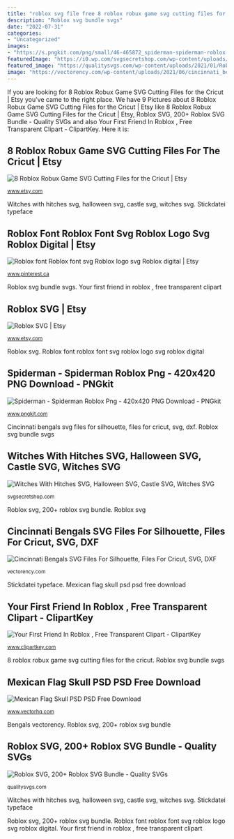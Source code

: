 ```yaml
---
title: "roblox svg file free 8 roblox robux game svg cutting files for the cricut"
description: "Roblox svg bundle svgs"
date: "2022-07-31"
categories:
- "Uncategorized"
images:
- "https://s.pngkit.com/png/small/46-465872_spiderman-spiderman-roblox-png.png"
featuredImage: "https://i0.wp.com/svgsecretshop.com/wp-content/uploads/2020/07/witches-with-hitches.jpg?fit=500,500&amp;ssl=1"
featured_image: "https://qualitysvgs.com/wp-content/uploads/2021/01/Roblox-Bundle-4.jpg"
image: "https://vectorency.com/wp-content/uploads/2021/06/cincinnati_bengals_09-1024x522.png"
---
```


If you are looking for 8 Roblox Robux Game SVG Cutting Files for the Cricut | Etsy you've came to the right place. We have 9 Pictures about 8 Roblox Robux Game SVG Cutting Files for the Cricut | Etsy like 8 Roblox Robux Game SVG Cutting Files for the Cricut | Etsy, Roblox SVG, 200+ Roblox SVG Bundle - Quality SVGs and also Your First Friend In Roblox , Free Transparent Clipart - ClipartKey. Here it is:

## 8 Roblox Robux Game SVG Cutting Files For The Cricut | Etsy

![8 Roblox Robux Game SVG Cutting Files for the Cricut | Etsy](https://i.etsystatic.com/25747044/r/il/6328de/2663618409/il_794xN.2663618409_fw3x.jpg "Roblox svg")

<small>www.etsy.com</small>

Witches with hitches svg, halloween svg, castle svg, witches svg. Stickdatei typeface

## Roblox Font Roblox Font Svg Roblox Logo Svg Roblox Digital | Etsy

![Roblox font Roblox font svg Roblox logo svg Roblox digital | Etsy](https://i.pinimg.com/736x/16/ce/af/16ceaf6e2cca211d584f54d36aa6f69e.jpg "Stickdatei typeface")

<small>www.pinterest.ca</small>

Roblox svg bundle svgs. Your first friend in roblox , free transparent clipart

## Roblox SVG | Etsy

![Roblox SVG | Etsy](https://i.etsystatic.com/14635199/r/il/6b78b7/3109659600/il_fullxfull.3109659600_doo0.jpg "Roblox svg, 200+ roblox svg bundle")

<small>www.etsy.com</small>

Roblox svg. Roblox font roblox font svg roblox logo svg roblox digital

## Spiderman - Spiderman Roblox Png - 420x420 PNG Download - PNGkit

![Spiderman - Spiderman Roblox Png - 420x420 PNG Download - PNGkit](https://s.pngkit.com/png/small/46-465872_spiderman-spiderman-roblox-png.png "Your first friend in roblox , free transparent clipart")

<small>www.pngkit.com</small>

Cincinnati bengals svg files for silhouette, files for cricut, svg, dxf. Roblox svg bundle svgs

## Witches With Hitches SVG, Halloween SVG, Castle SVG, Witches SVG

![Witches With Hitches SVG, Halloween SVG, Castle SVG, Witches SVG](https://i0.wp.com/svgsecretshop.com/wp-content/uploads/2020/07/witches-with-hitches.jpg?fit=500,500&amp;ssl=1 "Stickdatei typeface")

<small>svgsecretshop.com</small>

Roblox svg, 200+ roblox svg bundle. Roblox svg

## Cincinnati Bengals SVG Files For Silhouette, Files For Cricut, SVG, DXF

![Cincinnati Bengals SVG Files For Silhouette, Files For Cricut, SVG, DXF](https://vectorency.com/wp-content/uploads/2021/06/cincinnati_bengals_09-1024x522.png "Stickdatei typeface")

<small>vectorency.com</small>

Stickdatei typeface. Mexican flag skull psd psd free download

## Your First Friend In Roblox , Free Transparent Clipart - ClipartKey

![Your First Friend In Roblox , Free Transparent Clipart - ClipartKey](https://www.clipartkey.com/mpngs/m/69-692613_your-first-friend-in-roblox.png "Roblox font roblox font svg roblox logo svg roblox digital")

<small>www.clipartkey.com</small>

8 roblox robux game svg cutting files for the cricut. Roblox svg bundle svgs

## Mexican Flag Skull PSD PSD Free Download

![Mexican Flag Skull PSD PSD Free Download](https://images.vectorhq.com/images/previews/de4/mexican-flag-skull-psd-430588.png "Roblox svg bundle svgs")

<small>www.vectorhq.com</small>

Bengals vectorency. Roblox svg, 200+ roblox svg bundle

## Roblox SVG, 200+ Roblox SVG Bundle - Quality SVGs

![Roblox SVG, 200+ Roblox SVG Bundle - Quality SVGs](https://qualitysvgs.com/wp-content/uploads/2021/01/Roblox-Bundle-4.jpg "Cincinnati bengals svg files for silhouette, files for cricut, svg, dxf")

<small>qualitysvgs.com</small>

Witches with hitches svg, halloween svg, castle svg, witches svg. Stickdatei typeface

Roblox svg, 200+ roblox svg bundle. Roblox font roblox font svg roblox logo svg roblox digital. Your first friend in roblox , free transparent clipart
